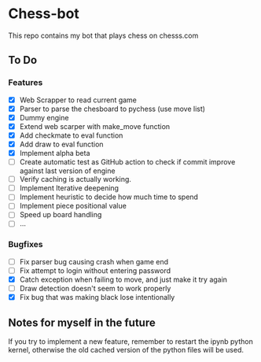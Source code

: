 # Chess-bot

This repo contains my bot that plays chess on chesss.com

## To Do

### Features

- [x] Web Scrapper to read current game
- [x] Parser to parse the chesboard to pychess (use move list)
- [x] Dummy engine
- [x] Extend web scarper with make_move function
- [x] Add checkmate to eval function
- [X] Add draw to eval function
- [x] Implement alpha beta
- [ ] Create automatic test as GitHub action to check if commit improve against last version of engine
- [ ] Verify caching is actually working.
- [ ] Implement Iterative deepening
- [ ] Implement heuristic to decide how much time to spend
- [ ] Implement piece positional value
- [ ] Speed up board handling
- [ ] ...

### Bugfixes

- [ ] Fix parser bug causing crash when game end
- [ ] Fix attempt to login without entering password
- [x] Catch exception when failing to move, and just make it try again
- [ ] Draw detection doesn't seem to work properly
- [x] Fix bug that was making black lose intentionally

## Notes for myself in the future

If you try to implement a new feature, remember to restart the ipynb python kernel, otherwise the old cached version of the python files will be used.